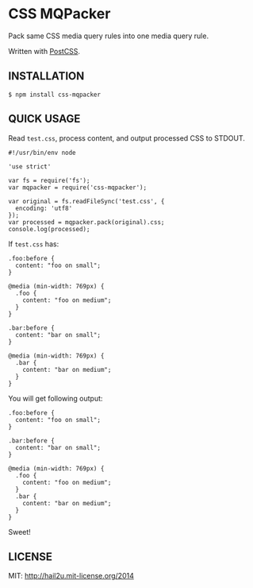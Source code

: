 CSS MQPacker
============

Pack same CSS media query rules into one media query rule.

Written with [PostCSS][1].


INSTALLATION
------------

    $ npm install css-mqpacker


QUICK USAGE
-----------

Read `test.css`, process content, and output processed CSS to STDOUT.

    #!/usr/bin/env node
    
    'use strict'
    
    var fs = require('fs');
    var mqpacker = require('css-mqpacker');
    
    var original = fs.readFileSync('test.css', {
      encoding: 'utf8'
    });
    var processed = mqpacker.pack(original).css;
    console.log(processed);

If `test.css` has:

    .foo:before {
      content: "foo on small";
    }
    
    @media (min-width: 769px) {
      .foo {
        content: "foo on medium";
      }
    }
    
    .bar:before {
      content: "bar on small";
    }
    
    @media (min-width: 769px) {
      .bar {
        content: "bar on medium";
      }
    }

You will get following output:

    .foo:before {
      content: "foo on small";
    }
    
    .bar:before {
      content: "bar on small";
    }
    
    @media (min-width: 769px) {
      .foo {
        content: "foo on medium";
      }
      .bar {
        content: "bar on medium";
      }
    }

Sweet!


LICENSE
-------

MIT: http://hail2u.mit-license.org/2014


[1]: https://github.com/ai/postcss
